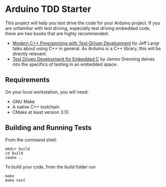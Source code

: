 # Arduino TDD Starter

This project will help you test drive the code for your Arduino project.  If you are unfamiliar with test driving, especially test driving embedded code, there are two books that are highly recommended.

* [Modern C++ Programming with Test-Driven Development](https://amzn.to/2ZrHhSn) by Jeff Langr talks about using C++ in general.  As Arduino is a C++ library, this will be directly relevant.
* [Test Driven Development for Embedded C](https://amzn.to/34U3Lg1) by James Grenning delves into the specifics of testing in an embedded space.

## Requirements

On your local workstation, you will need:

* GNU Make
* A native C++ toolchain
* CMake at least version 3.13

## Building and Running Tests

From the command shell:

    mkdir build
    cd build
    cmake ..

To build your code, from the build folder run

    make
    make test
